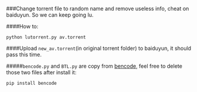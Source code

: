 ###Change torrent file to random name and remove useless info, cheat on baiduyun. So we can keep going lu.

####How to:

`python lutorrent.py av.torrent`

####Upload `new_av.torrent`(in original torrent folder) to baiduyun, it should pass this time.

#####`bencode.py` and `BTL.py` are copy from [bencode](https://pypi.python.org/pypi/bencode), feel free to delete those two files after install it:

`pip install bencode`
